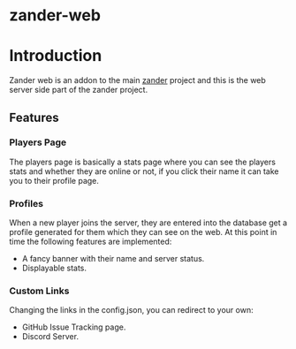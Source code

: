 # zander-web

# Introduction
Zander web is an addon to the main [zander](https://github.com/shadowolfyt/zander) project and this is the web server side part of the zander project.

## Features
### Players Page
The players page is basically a stats page where you can see the players stats and whether they are online or not, if you click their name it can take you to their profile page.

### Profiles
When a new player joins the server, they are entered into the database get a profile generated for them which they can see on the web. At this point in time the following features are implemented:
 - A fancy banner with their name and server status.
 - Displayable stats.

### Custom Links
Changing the links in the config.json, you can redirect to your own:
 - GitHub Issue Tracking page.
 - Discord Server.

